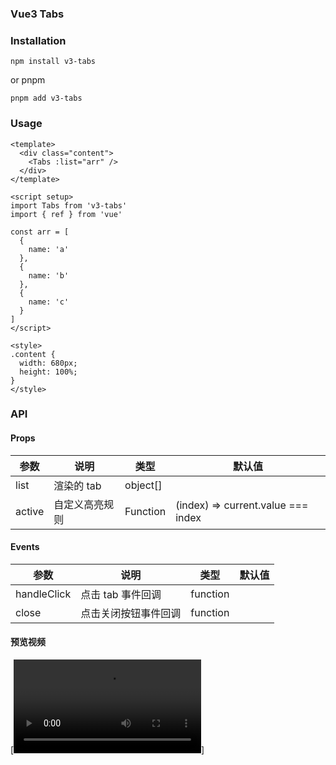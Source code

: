 ### Vue3 Tabs

### Installation

`npm install v3-tabs`

or pnpm

`pnpm add v3-tabs`

### Usage

```vue
<template>
  <div class="content">
    <Tabs :list="arr" />
  </div>
</template>

<script setup>
import Tabs from 'v3-tabs'
import { ref } from 'vue'

const arr = [
  {
    name: 'a'
  },
  {
    name: 'b'
  },
  {
    name: 'c'
  }
]
</script>

<style>
.content {
  width: 680px;
  height: 100%;
}
</style>
```

### API

#### Props

| 参数   | 说明           | 类型     | 默认值                             |
| ------ | -------------- | -------- | ---------------------------------- |
| list   | 渲染的 tab     | object[] |                                    |
| active | 自定义高亮规则 | Function | (index) => current.value === index |

#### Events

| 参数        | 说明                 | 类型     | 默认值 |
| ----------- | -------------------- | -------- | ------ |
| handleClick | 点击 tab 事件回调    | function |        |
| close       | 点击关闭按钮事件回调 | function |        |

#### 预览视频

[![Tabs 演示](video.mp4)]
